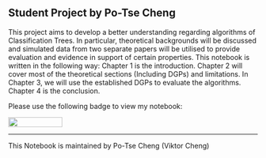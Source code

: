 ## Student Project by Po-Tse Cheng

This project aims to develop a better understanding regarding algorithms of Classification Trees. In particular, theoretical backgrounds will be discussed and simulated data from two separate papers will be utilised to provide evaluation and evidence in support of certain properties. This notebook is written in the following way: Chapter 1 is the introduction. Chapter 2 will cover most of the theoretical sections (Including DGPs) and limitations. In Chapter 3, we will use the established DGPs to evaluate the algorithms. Chapter 4 is the conclusion.

Please use the following badge to view my notebook:

<a href="https://nbviewer.jupyter.org/github/PoTseCheng/Computational-Statistic/blob/master/Hausarbeit.ipynb"
   target="_parent">
   <img align="center"
  src="https://raw.githubusercontent.com/jupyter/design/master/logos/Badges/nbviewer_badge.png"
      width="109" height="20">
</a>


---
This Notebook is maintained by Po-Tse Cheng (Viktor Cheng)  

